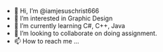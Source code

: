 - 👋 Hi, I’m @iamjesuschrist666
- 👀 I’m interested in Graphic Design
- 🌱 I’m currently learning C#, C++, Java
- 💞️ I’m looking to collaborate on doing assignment.
- 📫 How to reach me ...

<!---
iamjesuschrist666/iamjesuschrist666 is a ✨ special ✨ repository because its `README.md` (this file) appears on your GitHub profile.
You can click the Preview link to take a look at your changes.
--->
